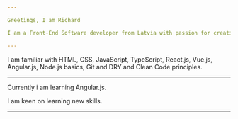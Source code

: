 ```yaml
---

Greetings, I am Richard

I am a Front-End Software developer from Latvia with passion for creating beautiful and functional applications.

---
```


I am familiar with HTML, CSS, JavaScript, TypeScript, React.js, Vue.js, Angular.js, Node.js basics, Git and DRY and Clean Code principles.

---

Currently i am learning Angular.js.

I am keen on learning new skills.

---
